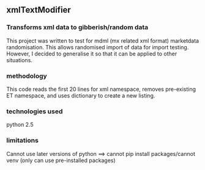 ## xmlTextModifier
### Transforms xml data to gibberish/random data
This project was written to test for mdml (mx related xml format) marketdata randomisation.
This allows randomised import of data for import testing.
However, I decided to generalise it so that it can be applied to other situations.

### methodology
This code reads the first 20 lines for xml namespace, removes pre-existing ET namespace, and uses dictionary to create a new listing.

### technologies used
python 2.5

### limitations
Cannot use later versions of python ==> cannot pip install packages/cannot venv
(only can use pre-installed packages)


